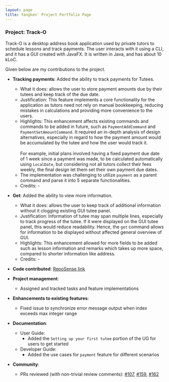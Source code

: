 ```yaml
---
layout: page
title: Yangken' Project Portfolio Page
---
```


### Project: Track-O

Track-O is a desktop address book application used by private tutors to schedule lessons and track payments. The user interacts with it using a CLI, and it has a GUI created with JavaFX. It is written in Java, and has about 10 kLoC.

Given below are my contributions to the project.

* **Tracking payments**: Added the ability to track payments for Tutees.
  * What it does: allows the user to store payment amounts due by their tutees and keep track of the due date.
  * Justification: This feature implements a core functionality for the application as tutors need not rely on manual bookkeeping, reducing mistakes in calculations and providing more convenience to the users.
  * Highlights: This enhancement affects existing commands and commands to be added in future, such as `PaymentAddCommand` and `PaymentSetAmountCommand`.
    It required an in-depth analysis of design alternatives, especially in regard to how the payment amount would be accumulated by the tutee and how the user would track it.
    <br><br>
    For example, initial plans involved having a fixed payment due date of 1 week since a payment was made, to be calculated automatically using `LocalDate`, but considering not all tutors collect their fees weekly, the final design let them set their own payment due dates.
  * The implementation was challenging to utilize `payment` as a parent command and parse it into 5 separate functionalities.
  * Credits: *-*

* **Get**: Added the ability to view more information.
  * What it does: allows the user to keep track of additional information without it clogging existing GUI tutee panel.
  * Justification: Information of tutee may span multiple lines, especially to track progress of the tutee. If it were displayed on the GUI tutee panel, this would reduce readability. Hence, the `get` command allows for information to be displayed without affected general overview of GUI.
  * Highlights: This enhancement allowed for more fields to be added such as lesson information and remarks which takes up more space, compared to shorter information like address.
  * Credits: *-*

* **Code contributed**: [RepoSense link](https://nus-cs2103-ay2122s1.github.io/tp-dashboard/?search=ykwei7&sort=groupTitle&sortWithin=title&timeframe=commit&mergegroup=&groupSelect=groupByRepos&breakdown=true&checkedFileTypes=docs~functional-code~test-code~other&since=2021-09-17&tabOpen=true&tabAuthor=atyhamos&tabRepo=AY2122S1-CS2103T-F12-3%2Ftp%5Bmaster%5D&authorshipIsMergeGroup=false&authorshipFileTypes=docs~functional-code~test-code~other&authorshipIsBinaryFileTypeChecked=false&tabType=zoom&zA=ykwei7&zR=AY2122S1-CS2103T-F12-3%2Ftp%5Bmaster%5D&zACS=238.5&zS=2021-09-17&zFS=ykwei7&zU=2021-11-05&zMG=false&zFTF=commit&zFGS=groupByRepos&zFR=false)

* **Project management**:
  * Assigned and tracked tasks and feature implementations

* **Enhancements to existing features**:
  * Fixed issue to synchronize error message output when index exceeds max integer range

* **Documentation**:
  * User Guide:
    * Added the `Setting up your first tutee` portion of the UG for users to get started
  * Developer Guide:
    * Added the use cases for `payment` feature for different scenarios

* **Community**:
  * PRs reviewed (with non-trivial review comments): [\#107](https://github.com/AY2122S1-CS2103T-F12-3/tp/pull/107),
  [\#159](https://github.com/AY2122S1-CS2103T-F12-3/tp/pull/159),
    [\#162](https://github.com/AY2122S1-CS2103T-F12-3/tp/pull/162)
